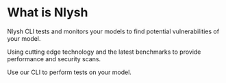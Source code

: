 # What is Nlysh

Nlysh CLI tests and monitors your models to find potential vulnerabilities of your model.

Using cutting edge technology and the latest benchmarks to provide performance and security 
scans. 

Use our CLI to perform tests on your model. 


